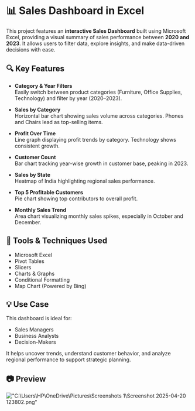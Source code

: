 # 📊 Sales Dashboard in Excel

This project features an **interactive Sales Dashboard** built using Microsoft Excel, providing a visual summary of sales performance between **2020 and 2023**. It allows users to filter data, explore insights, and make data-driven decisions with ease.

## 🔍 Key Features

- **Category & Year Filters**  
  Easily switch between product categories (Furniture, Office Supplies, Technology) and filter by year (2020–2023).

- **Sales by Category**  
  Horizontal bar chart showing sales volume across categories. Phones and Chairs lead as top-selling items.

- **Profit Over Time**  
  Line graph displaying profit trends by category. Technology shows consistent growth.

- **Customer Count**  
  Bar chart tracking year-wise growth in customer base, peaking in 2023.

- **Sales by State**  
  Heatmap of India highlighting regional sales performance.

- **Top 5 Profitable Customers**  
  Pie chart showing top contributors to overall profit.

- **Monthly Sales Trend**  
  Area chart visualizing monthly sales spikes, especially in October and December.

## 📁 Tools & Techniques Used

- Microsoft Excel  
- Pivot Tables  
- Slicers  
- Charts & Graphs  
- Conditional Formatting  
- Map Chart (Powered by Bing)

## 💡 Use Case

This dashboard is ideal for:
- Sales Managers  
- Business Analysts  
- Decision-Makers  

It helps uncover trends, understand customer behavior, and analyze regional performance to support strategic planning.

## 📷 Preview
!["C:\Users\HP\OneDrive\Pictures\Screenshots 1\Screenshot 2025-04-20 123802.png"](https://github.com/user-attachments/assets/2c09f3d2-0c33-4686-a670-af5546e7de53)

